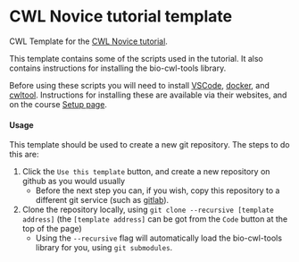 # CWL Novice tutorial template

CWL Template for the [CWL Novice tutorial](https://carpentries-incubator.github.io/cwl-novice-tutorial/index.html).

This template contains some of the scripts used in the tutorial. 
It also contains instructions for installing the bio-cwl-tools library.

Before using these scripts you will need to install [VSCode](https://code.visualstudio.com/), [docker](https://www.docker.com/), and [cwltool](https://github.com/common-workflow-language/cwltool).
Instructions for installing these are available via their websites, and on the course [Setup page](https://carpentries-incubator.github.io/cwl-novice-tutorial/setup.html).

 
#### Usage

This template should be used to create a new git repository. The steps to do this are:

1. Click the `Use this template` button, and create a new repository on github as you would usually
   * Before the next step you can, if you wish, copy this repository to a different git service (such as [gitlab](https://gitlab.com/)).  
2. Clone the repository locally, using `git clone --recursive [template address]` (the `[template address]` can be got from the `Code` button at the top of the page)
   * Using the `--recursive` flag will automatically load the bio-cwl-tools library for you, using `git submodules`.


